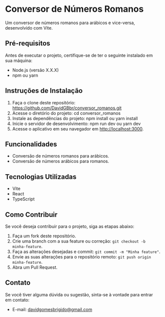 # Conversor de Números Romanos

Um conversor de números romanos para arábicos e vice-versa, desenvolvido com Vite.

## Pré-requisitos

Antes de executar o projeto, certifique-se de ter o seguinte instalado em sua máquina:

- Node.js (versão X.X.X)
- npm ou yarn

## Instruções de Instalação

1. Faça o clone deste repositório: https://github.com/DavidGBbr/conversor_romanos.git
2. Acesse o diretório do projeto: cd conversor_romanos
3. Instale as dependências do projeto: npm install ou yarn install
4. Inicie o servidor de desenvolvimento: npm run dev ou yarn dev
5. Acesse o aplicativo em seu navegador em [http://localhost:3000](http://localhost:3000).

## Funcionalidades

- Conversão de números romanos para arábicos.
- Conversão de números arábicos para romanos.

## Tecnologias Utilizadas

- Vite
- React
- TypeScript

## Como Contribuir

Se você deseja contribuir para o projeto, siga as etapas abaixo:

1. Faça um fork deste repositório.
2. Crie uma branch com a sua feature ou correção: `git checkout -b minha-feature`.
3. Faça as alterações desejadas e commit: `git commit -m "Minha feature"`.
4. Envie as suas alterações para o repositório remoto: `git push origin minha-feature`.
5. Abra um Pull Request.

## Contato

Se você tiver alguma dúvida ou sugestão, sinta-se à vontade para entrar em contato:

- E-mail: davidgomesbrigido@gmail.com




